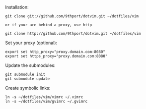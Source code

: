 Installation:

	git clone git://github.com/9thport/dotvim.git ~/dotfiles/vim
	
	or if your are behind a proxy, use http

	git clone http://github.com/9thport/dotvim.git ~/dotfiles/vim

Set your proxy (optional):

	export set http_proxy="proxy.domain.com:8080"
	export set https_proxy="proxy.domain.com:8080"
	
Update the submodules:

	git submodule init
	git submodule update


Create symbolic links:

	ln -s ~/dotfiles/vim/vimrc ~/.vimrc
	ln -s ~/dotfiles/vim/gvimrc ~/.gvimrc

